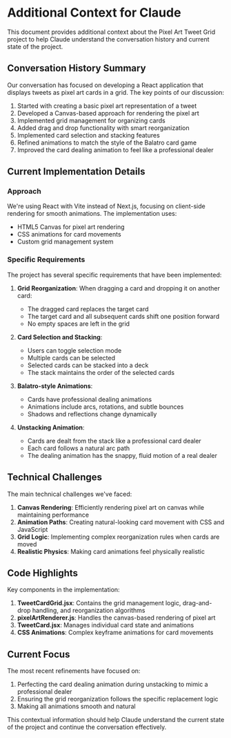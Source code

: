 # Additional Context for Claude

This document provides additional context about the Pixel Art Tweet Grid project to help Claude understand the conversation history and current state of the project.

## Conversation History Summary

Our conversation has focused on developing a React application that displays tweets as pixel art cards in a grid. The key points of our discussion:

1. Started with creating a basic pixel art representation of a tweet
2. Developed a Canvas-based approach for rendering the pixel art
3. Implemented grid management for organizing cards
4. Added drag and drop functionality with smart reorganization
5. Implemented card selection and stacking features
6. Refined animations to match the style of the Balatro card game
7. Improved the card dealing animation to feel like a professional dealer

## Current Implementation Details

### Approach

We're using React with Vite instead of Next.js, focusing on client-side rendering for smooth animations. The implementation uses:

- HTML5 Canvas for pixel art rendering
- CSS animations for card movements
- Custom grid management system

### Specific Requirements

The project has several specific requirements that have been implemented:

1. **Grid Reorganization**: When dragging a card and dropping it on another card:
   - The dragged card replaces the target card
   - The target card and all subsequent cards shift one position forward
   - No empty spaces are left in the grid

2. **Card Selection and Stacking**:
   - Users can toggle selection mode
   - Multiple cards can be selected
   - Selected cards can be stacked into a deck
   - The stack maintains the order of the selected cards

3. **Balatro-style Animations**:
   - Cards have professional dealing animations
   - Animations include arcs, rotations, and subtle bounces
   - Shadows and reflections change dynamically

4. **Unstacking Animation**:
   - Cards are dealt from the stack like a professional card dealer
   - Each card follows a natural arc path
   - The dealing animation has the snappy, fluid motion of a real dealer

## Technical Challenges

The main technical challenges we've faced:

1. **Canvas Rendering**: Efficiently rendering pixel art on canvas while maintaining performance
2. **Animation Paths**: Creating natural-looking card movement with CSS and JavaScript
3. **Grid Logic**: Implementing complex reorganization rules when cards are moved
4. **Realistic Physics**: Making card animations feel physically realistic

## Code Highlights

Key components in the implementation:

1. **TweetCardGrid.jsx**: Contains the grid management logic, drag-and-drop handling, and reorganization algorithms
2. **pixelArtRenderer.js**: Handles the canvas-based rendering of pixel art
3. **TweetCard.jsx**: Manages individual card state and animations
4. **CSS Animations**: Complex keyframe animations for card movements

## Current Focus

The most recent refinements have focused on:

1. Perfecting the card dealing animation during unstacking to mimic a professional dealer
2. Ensuring the grid reorganization follows the specific replacement logic
3. Making all animations smooth and natural

This contextual information should help Claude understand the current state of the project and continue the conversation effectively.